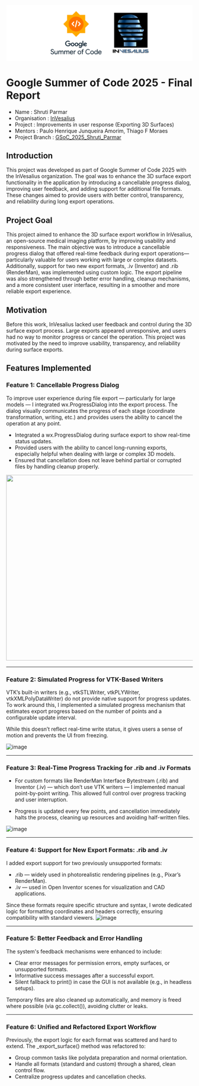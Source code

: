 ![Alt text](https://github.com/shrutiparmar2003/Google-Summer-of-Code-2025-Final-Report/blob/main/images/top%20img.png)
# Google Summer of Code 2025 - Final Report
- Name : Shruti Parmar
- Organisation : [InVesalius](https://invesalius.github.io/)
- Project : Improvements in user response (Exporting 3D Surfaces)
- Mentors : Paulo Henrique Junqueira Amorim, Thiago F Moraes
- Project Branch : [GSoC_2025_Shruti_Parmar](https://github.com/shrutiparmar2003/Improvements-in-user-response-loading-and-saving-files-/tree/feature/issue-991-progress-bar)
## Introduction
This project was developed as part of Google Summer of Code 2025 with the InVesalius organization. The goal was to enhance the 3D surface export functionality in the application by introducing a cancellable progress dialog, improving user feedback, and adding support for additional file formats. These changes aimed to provide users with better control, transparency, and reliability during long export operations.

## Project Goal
This project aimed to enhance the 3D surface export workflow in InVesalius, an open-source medical imaging platform, by improving usability and responsiveness. The main objective was to introduce a cancellable progress dialog that offered real-time feedback during export operations—particularly valuable for users working with large or complex datasets. Additionally, support for two new export formats, .iv (Inventor) and .rib (RenderMan), was implemented using custom logic. The export pipeline was also strengthened through better error handling, cleanup mechanisms, and a more consistent user interface, resulting in a smoother and more reliable export experience.

## Motivation
Before this work, InVesalius lacked user feedback and control during the 3D surface export process. Large exports appeared unresponsive, and users had no way to monitor progress or cancel the operation. This project was motivated by the need to improve usability, transparency, and reliability during surface exports.

## Features Implemented
### Feature 1: Cancellable Progress Dialog
To improve user experience during file export — particularly for large models — I integrated wx.ProgressDialog into the export process. The dialog visually communicates the progress of each stage (coordinate transformation, writing, etc.) and provides users the ability to cancel the operation at any point.
- Integrated a wx.ProgressDialog during surface export to show real-time status updates.
- Provided users with the ability to cancel long-running exports, especially helpful when dealing with large or complex 3D models.
- Ensured that cancellation does not leave behind partial or corrupted files by handling cleanup properly.

<img src="https://github.com/user-attachments/assets/1d0deedb-58dc-4ead-ba5f-9eab0fae05ef" width="900" height="500"/>





---  

### Feature 2: Simulated Progress for VTK-Based Writers
VTK’s built-in writers (e.g., vtkSTLWriter, vtkPLYWriter, vtkXMLPolyDataWriter) do not provide native support for progress updates. To work around this, I implemented a simulated progress mechanism that estimates export progress based on the number of points and a configurable update interval.

While this doesn’t reflect real-time write status, it gives users a sense of motion and prevents the UI from freezing.

![image](https://github.com/user-attachments/assets/64361cf4-8085-475b-9ae7-5856d32fe0ee)



---  

### Feature 3: Real-Time Progress Tracking for .rib and .iv Formats
- For custom formats like RenderMan Interface Bytestream (.rib) and Inventor (.iv) — which don’t use VTK writers — I implemented manual point-by-point writing. This allowed full control over progress tracking and user interruption.

- Progress is updated every few points, and cancellation immediately halts the process, cleaning up resources and avoiding half-written files.
  
![image](https://github.com/user-attachments/assets/20ebf11b-3a9c-475b-bfe7-9307393e9a9f)


  
---  

### Feature 4: Support for New Export Formats: .rib and .iv
I added export support for two previously unsupported formats:
- .rib — widely used in photorealistic rendering pipelines (e.g., Pixar’s RenderMan).
- .iv — used in Open Inventor scenes for visualization and CAD applications.

Since these formats require specific structure and syntax, I wrote dedicated logic for formatting coordinates and headers correctly, ensuring compatibility with standard viewers.
![image](https://github.com/user-attachments/assets/c8949e0c-fdf7-435e-a8be-709a921f25b0)



---  

### Feature 5: Better Feedback and Error Handling
The system's feedback mechanisms were enhanced to include:
- Clear error messages for permission errors, empty surfaces, or unsupported formats.
- Informative success messages after a successful export.
- Silent fallback to print() in case the GUI is not available (e.g., in headless setups).

Temporary files are also cleaned up automatically, and memory is freed where possible (via gc.collect()), avoiding clutter or leaks.

---  

### Feature 6: Unified and Refactored Export Workflow
Previously, the export logic for each format was scattered and hard to extend. The _export_surface() method was refactored to:

- Group common tasks like polydata preparation and normal orientation.
- Handle all formats (standard and custom) through a shared, clean control flow.
- Centralize progress updates and cancellation checks.


